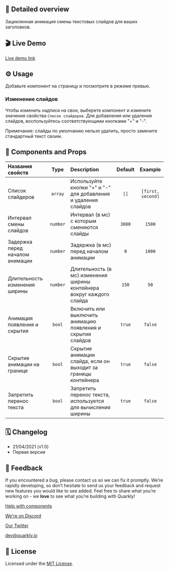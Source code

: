## 📖 Detailed overview

Зацикленная анимация смены текстовых слайдов для ваших заголовков.

## 🎬 Live Demo

[Live demo link](https://quarkly-catalog.netlify.app/looptext/)

## ⚙️ Usage

Добавьте компонент на страницу и посмотрите в режиме превью.

### Изменение слайдов

Чтобы изменить надписи на свои, выберете компонент и измените значения свойства `Список слайдеров`.
Для добавления или удаления слайдов, воспользуйтесь соответствующими кнопками "+" и "-".‎

Примечание: слайды по умолчанию нельзя удалить, просто замените стандартный текст своим.

## 🧩 Components and Props

| Названия свойств                |   Type   | Description                                                           | Default |      Example      |
| :------------------------------ | :------: | :-------------------------------------------------------------------- | :-----: | :---------------: |
| Список слайдеров                | `array`  | Используйте кнопки "+" и "-" для добавления и удаления слайдов        |  `[]`   | `[first, second]` |
| Интервал смены слайдов          | `number` | Интервал (в мс) с которым сменяются слайды                            | `3000`  |      `1500`       |
| Задержка перед началом анимации | `number` | Задержка (в мс) перед началом анимации                                |   `0`   |      `1000`       |
| Длительность изменения ширины   | `number` | Длительность (в мс) изменения ширины контейнера вокруг каждого слайда |  `150`  |       `50`        |
| Анимация появления и скрытия    |  `bool`  | Включить или выключить анимацию появления и скрытия слайдов           | `true`  |      `false`      |
| Скрытие анимации на границе     |  `bool`  | Скрытие анимации слайда, если он выходит за границы контейнера        | `true`  |      `false`      |
| Запретить перенос текста        |  `bool`  | Запретить перенос текста, используется для вычисления ширины          | `true`  |      `false`      |

## 🗓 Changelog

 - 21/04/2021 (v1.0)
 - Первая версия

## 📮 Feedback

If you encountered a bug, please contact us so we can fix it promptly. We’re rapidly developing, so don’t hesitate to send us your feedback and request new features you would like to see added. Feel free to share what you’re working on - we **love** to see what you’re building with Quarkly!

[Help with components](https://community.quarkly.io/c/requests/11)

[We're on Discord](https://discord.gg/f9KhSMGX)

[Our Twitter](https://twitter.com/quarklyapp)

[dev@quarkly.io](mailto:dev@quarkly.io)

## 📝 License

Licensed under the [MIT License](./LICENSE).

